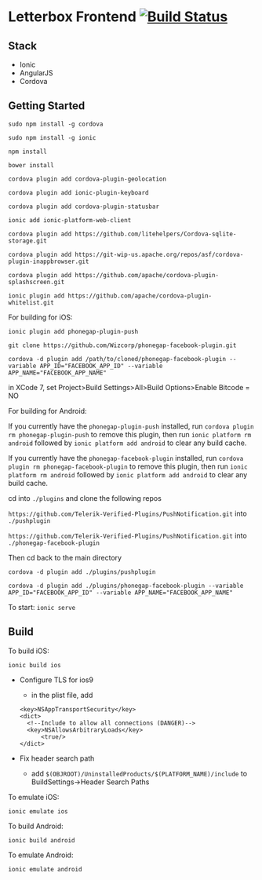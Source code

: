 # Letterbox Frontend [![Build Status](https://travis-ci.org/LetterboxDev/frontend.svg?branch=production)](https://travis-ci.org/LetterboxDev/frontend)

## Stack

- Ionic
- AngularJS
- Cordova

## Getting Started

`sudo npm install -g cordova`

`sudo npm install -g ionic`

`npm install`

`bower install`

`cordova plugin add cordova-plugin-geolocation`

`cordova plugin add ionic-plugin-keyboard`

`cordova plugin add cordova-plugin-statusbar`

`ionic add ionic-platform-web-client`

`cordova plugin add https://github.com/litehelpers/Cordova-sqlite-storage.git`

`cordova plugin add https://git-wip-us.apache.org/repos/asf/cordova-plugin-inappbrowser.git`

`cordova plugin add https://github.com/apache/cordova-plugin-splashscreen.git`

`ionic plugin add https://github.com/apache/cordova-plugin-whitelist.git`

For building for iOS:

`ionic plugin add phonegap-plugin-push`

`git clone https://github.com/Wizcorp/phonegap-facebook-plugin.git`

`cordova -d plugin add /path/to/cloned/phonegap-facebook-plugin --variable APP_ID="FACEBOOK_APP_ID" --variable APP_NAME="FACEBOOK_APP_NAME"`

in XCode 7, set Project>Build Settings>All>Build Options>Enable Bitcode = NO

For building for Android:

If you currently have the `phonegap-plugin-push` installed, run `cordova plugin rm phonegap-plugin-push` to remove this plugin, then run `ionic platform rm android` followed by `ionic platform add android` to clear any build cache.

If you currently have the `phonegap-facebook-plugin` installed, run `cordova plugin rm phonegap-facebook-plugin` to remove this plugin, then run `ionic platform rm android` followed by `ionic platform add android` to clear any build cache.

cd into `./plugins` and clone the following repos

`https://github.com/Telerik-Verified-Plugins/PushNotification.git` into `./pushplugin`

`https://github.com/Telerik-Verified-Plugins/PushNotification.git` into `./phonegap-facebook-plugin`

Then cd back to the main directory

`cordova -d plugin add ./plugins/pushplugin`

`cordova -d plugin add ./plugins/phonegap-facebook-plugin --variable APP_ID="FACEBOOK_APP_ID" --variable APP_NAME="FACEBOOK_APP_NAME"`

To start:
`ionic serve`

## Build

To build iOS:

`ionic build ios`

- Configure TLS for ios9

  - in the plist file, add
  ```
  <key>NSAppTransportSecurity</key>
  <dict>
    <!--Include to allow all connections (DANGER)-->
    <key>NSAllowsArbitraryLoads</key>
        <true/>
  </dict>
  ```

- Fix header search path
  - add `$(OBJROOT)/UninstalledProducts/$(PLATFORM_NAME)/include` to BuildSettings->Header Search Paths

To emulate iOS:

`ionic emulate ios`

To build Android:

`ionic build android`

To emulate Android:

`ionic emulate android`

